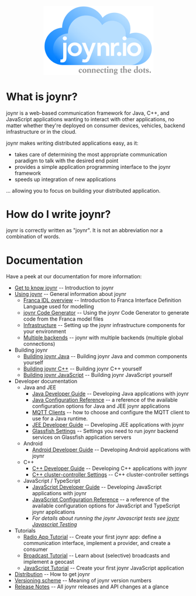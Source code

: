 <p align="center">
<img src="graphics/joynr-logo.png" alt="joynr" width="300"/>
</p>

# What is joynr?
joynr is a web-based communication framework for Java, C++, and JavaScript applications
wanting to interact with other applications, no matter whether they're deployed on consumer
devices, vehicles, backend infrastructure or in the cloud.

joynr makes writing distributed applications easy, as it:

* takes care of determining the most appropriate communication paradigm to talk with the desired
	end point
* provides a simple application programming interface to the joynr framework
* speeds up integration of new applications

... allowing you to focus on building your distributed application.

# How do I write joynr?
joynr is correctly written as "joynr". It is not an abbreviation nor a combination of words.

# Documentation
Have a peek at our documentation for more information:
* [Get to know joynr](wiki/Home.md) -- Introduction to joynr
* [Using joynr](wiki/using_joynr.md) -- General information about joynr
	* [Franca IDL overview](wiki/franca.md) -- Introduction to Franca Interface Definition Language
		used for modelling
	* [joynr Code Generator](wiki/generator.md) -- Using the joynr Code Generator to generate code
		from the Franca model files
	* [Infrastructure](wiki/infrastructure.md) -- Setting up the joynr infrastructure components for your environment
	* [Multiple backends](wiki/multiple-backends.md) -- joynr with multiple backends (multiple global connections)
* Building joynr
	* [Building joynr Java](wiki/java_building_joynr.md) -- Building joynr Java and common components
		yourself
	* [Building joynr C++](wiki/cpp_building_joynr.md) -- Building joynr C++ yourself
	* [Building joynr JavaScript](wiki/javascript_building_joynr.md) -- Building joynr JavaScript yourself
* Developer documentation
	* Java and JEE
		* [Java Developer Guide](wiki/java.md) -- Developing Java applications with joynr
		* [Java Configuration Reference](wiki/JavaSettings.md) -- a reference of the available
			configuration options for Java and JEE joynr applications
		* [MQTT Clients](wiki/java_mqtt_clients.md) -- how to choose and configure the MQTT client to
			use for a Java runtime.
		* [JEE Developer Guide](wiki/jee.md) -- Developing JEE applications with joynr
		* [Glassfish Settings](wiki/Glassfish-settings.md) -- Settings you need to run joynr backend
			services on Glassfish application servers
	* Android
		* [Android Developer Guide](wiki/Android.md) -- Developing Android applications with joynr
	* C++
		* [C++ Developer Guide](wiki/cplusplus.md) -- Developing C++ applications with joynr
		* [C++ cluster-controller Settings](wiki/ClusterControllerSettings.md) -- C++ cluster-controller settings
	* JavaScript / TypeScript
		* [JavaScript Developer Guide](wiki/javascript.md) -- Developing JavaScript applications with joynr
		* [JavaScript Configuration Reference](wiki/JavaScriptSettings.md) -- a reference of the available
			configuration options for JavaScript and TypeScript joynr applications
        * *For details about running the joynr Javascript tests see [joynr Javascript Testing](javascript_testing.md)*
* Tutorials
	* [Radio App Tutorial](wiki/Tutorial.md) -- Create your first joynr app: define a communication
		interface, implement a provider, and create a consumer
	* [Broadcast Tutorial](wiki/Broadcast-Tutorial.md) -- Learn about (selective) broadcasts and
		implement a geocast
	* [JavaScript Tutorial](wiki/JavaScriptTutorial.md) -- Create your first joynr JavaScript application
* [Distribution](wiki/Distribution.md) -- How to get joynr
* [Versioning scheme](wiki/JoynrVersioning.md) -- Meaning of joynr version numbers
* [Release Notes](wiki/ReleaseNotes.md) -- All joynr releases and API changes at a glance

